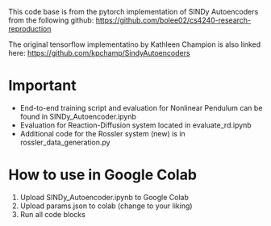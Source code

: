 This code base is from the pytorch implementation of SINDy Autoencoders from the following github: https://github.com/bolee02/cs4240-research-reproduction

The original tensorflow implementatino by Kathleen Champion is also linked here: https://github.com/kpchamp/SindyAutoencoders
# Important
* End-to-end training script and evaluation for Nonlinear Pendulum can be found in SINDy_Autoencoder.ipynb
* Evaluation for Reaction-Diffusion system located in evaluate_rd.ipynb
* Additional code for the Rossler system (new) is in rossler_data_generation.py

# How to use in Google Colab
1. Upload SINDy_Autoencoder.ipynb to Google Colab
2. Upload params.json to colab (change to your liking)
3. Run all code blocks
